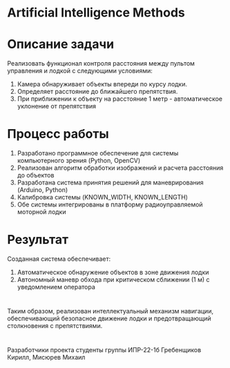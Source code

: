 # Artificial Intelligence Methods
# Описание задачи
Реализовать функционал контроля расстояния между пультом управления и лодкой с следующими условиями:
1. Камера обнаруживает объекты впереди по курсу лодки.
2. Определяет расстояние до ближайшего препятствия.
3. При приближении к объекту на расстояние 1 метр - автоматическое уклонение от препятствия 
# Процесс работы
1. Разработано программное обеспечение для системы компьютерного зрения (Python, OpenCV)
2. Реализован алгоритм обработки изображений и расчета расстояния до объектов
3. Разработана система принятия решений для маневрирования (Arduino, Python)
4. Калибровка системы (KNOWN_WIDTH, KNOWN_LENGTH) 
5. Обе системы интегрированы в платформу радиоуправляемой моторной лодки
# Результат
Созданная система обеспечивает:
1. Автоматическое обнаружение объектов в зоне движения лодки
2. Автономный маневр обхода при критическом сближении (1 м) с уведомлением оператора
   #
Таким образом, реализован интеллектуальный механизм навигации, обеспечивающий безопасное движение лодки и предотвращающий столкновения с препятствиями.
   #
Разработчики проекта студенты группы ИПР-22-1б Гребенщиков Кирилл, Мисюрев Михаил
   
